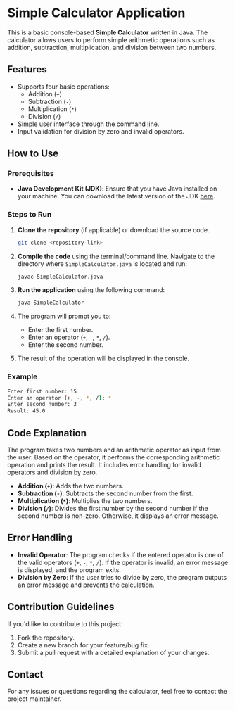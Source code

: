 # Simple Calculator Application

This is a basic console-based **Simple Calculator** written in Java. The calculator allows users to perform simple arithmetic operations such as addition, subtraction, multiplication, and division between two numbers. 

## Features

- Supports four basic operations: 
  - Addition (`+`)
  - Subtraction (`-`)
  - Multiplication (`*`)
  - Division (`/`)
- Simple user interface through the command line.
- Input validation for division by zero and invalid operators.

## How to Use

### Prerequisites
- **Java Development Kit (JDK)**: Ensure that you have Java installed on your machine. You can download the latest version of the JDK [here](https://www.oracle.com/java/technologies/javase-jdk11-downloads.html).

### Steps to Run
1. **Clone the repository** (if applicable) or download the source code.
   
   ```bash
   git clone <repository-link>
   ```

2. **Compile the code** using the terminal/command line. Navigate to the directory where `SimpleCalculator.java` is located and run:
   
   ```bash
   javac SimpleCalculator.java
   ```

3. **Run the application** using the following command:
   
   ```bash
   java SimpleCalculator
   ```

4. The program will prompt you to:
   - Enter the first number.
   - Enter an operator (`+`, `-`, `*`, `/`).
   - Enter the second number.

5. The result of the operation will be displayed in the console.

### Example

```bash
Enter first number: 15
Enter an operator (+, -, *, /): *
Enter second number: 3
Result: 45.0
```

## Code Explanation

The program takes two numbers and an arithmetic operator as input from the user. Based on the operator, it performs the corresponding arithmetic operation and prints the result. It includes error handling for invalid operators and division by zero.

- **Addition (`+`)**: Adds the two numbers.
- **Subtraction (`-`)**: Subtracts the second number from the first.
- **Multiplication (`*`)**: Multiplies the two numbers.
- **Division (`/`)**: Divides the first number by the second number if the second number is non-zero. Otherwise, it displays an error message.

## Error Handling

- **Invalid Operator**: The program checks if the entered operator is one of the valid operators (`+`, `-`, `*`, `/`). If the operator is invalid, an error message is displayed, and the program exits.
- **Division by Zero**: If the user tries to divide by zero, the program outputs an error message and prevents the calculation.

## Contribution Guidelines

If you'd like to contribute to this project:
1. Fork the repository.
2. Create a new branch for your feature/bug fix.
3. Submit a pull request with a detailed explanation of your changes.

## Contact

For any issues or questions regarding the calculator, feel free to contact the project maintainer.


